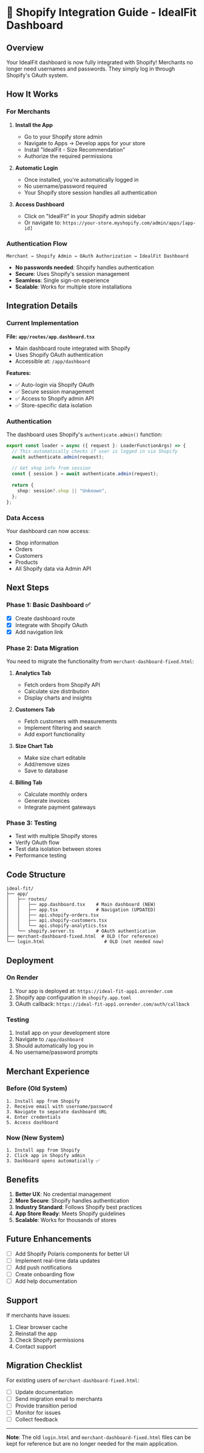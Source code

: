 # 🚀 Shopify Integration Guide - IdealFit Dashboard

## Overview

Your IdealFit dashboard is now fully integrated with Shopify! Merchants no longer need usernames and passwords. They simply log in through Shopify's OAuth system.

## How It Works

### For Merchants

1. **Install the App**
   - Go to your Shopify store admin
   - Navigate to Apps → Develop apps for your store
   - Install "IdealFit - Size Recommendation"
   - Authorize the required permissions

2. **Automatic Login**
   - Once installed, you're automatically logged in
   - No username/password required
   - Your Shopify store session handles all authentication

3. **Access Dashboard**
   - Click on "IdealFit" in your Shopify admin sidebar
   - Or navigate to: `https://your-store.myshopify.com/admin/apps/[app-id]`

### Authentication Flow

```
Merchant → Shopify Admin → OAuth Authorization → IdealFit Dashboard
```

- **No passwords needed**: Shopify handles authentication
- **Secure**: Uses Shopify's session management
- **Seamless**: Single sign-on experience
- **Scalable**: Works for multiple store installations

## Integration Details

### Current Implementation

**File: `app/routes/app.dashboard.tsx`**
- Main dashboard route integrated with Shopify
- Uses Shopify OAuth authentication
- Accessible at: `/app/dashboard`

**Features:**
- ✅ Auto-login via Shopify OAuth
- ✅ Secure session management
- ✅ Access to Shopify admin API
- ✅ Store-specific data isolation

### Authentication

The dashboard uses Shopify's `authenticate.admin()` function:

```typescript
export const loader = async ({ request }: LoaderFunctionArgs) => {
  // This automatically checks if user is logged in via Shopify
  await authenticate.admin(request);
  
  // Get shop info from session
  const { session } = await authenticate.admin(request);
  
  return { 
    shop: session?.shop || "Unknown",
  };
};
```

### Data Access

Your dashboard can now access:
- Shop information
- Orders
- Customers
- Products
- All Shopify data via Admin API

## Next Steps

### Phase 1: Basic Dashboard ✅
- [x] Create dashboard route
- [x] Integrate with Shopify OAuth
- [x] Add navigation link

### Phase 2: Data Migration
You need to migrate the functionality from `merchant-dashboard-fixed.html`:

1. **Analytics Tab**
   - Fetch orders from Shopify API
   - Calculate size distribution
   - Display charts and insights

2. **Customers Tab**
   - Fetch customers with measurements
   - Implement filtering and search
   - Add export functionality

3. **Size Chart Tab**
   - Make size chart editable
   - Add/remove sizes
   - Save to database

4. **Billing Tab**
   - Calculate monthly orders
   - Generate invoices
   - Integrate payment gateways

### Phase 3: Testing
- Test with multiple Shopify stores
- Verify OAuth flow
- Test data isolation between stores
- Performance testing

## Code Structure

```
ideal-fit/
├── app/
│   ├── routes/
│   │   ├── app.dashboard.tsx    # Main dashboard (NEW)
│   │   ├── app.tsx              # Navigation (UPDATED)
│   │   ├── api.shopify-orders.tsx
│   │   ├── api.shopify-customers.tsx
│   │   └── api.shopify-analytics.tsx
│   └── shopify.server.ts        # OAuth authentication
├── merchant-dashboard-fixed.html  # OLD (for reference)
└── login.html                      # OLD (not needed now)
```

## Deployment

### On Render
1. Your app is deployed at: `https://ideal-fit-app1.onrender.com`
2. Shopify app configuration in `shopify.app.toml`
3. OAuth callback: `https://ideal-fit-app1.onrender.com/auth/callback`

### Testing
1. Install app on your development store
2. Navigate to `/app/dashboard`
3. Should automatically log you in
4. No username/password prompts

## Merchant Experience

### Before (Old System)
```
1. Install app from Shopify
2. Receive email with username/password
3. Navigate to separate dashboard URL
4. Enter credentials
5. Access dashboard
```

### Now (New System)
```
1. Install app from Shopify
2. Click app in Shopify admin
3. Dashboard opens automatically ✅
```

## Benefits

1. **Better UX**: No credential management
2. **More Secure**: Shopify handles authentication
3. **Industry Standard**: Follows Shopify best practices
4. **App Store Ready**: Meets Shopify guidelines
5. **Scalable**: Works for thousands of stores

## Future Enhancements

- [ ] Add Shopify Polaris components for better UI
- [ ] Implement real-time data updates
- [ ] Add push notifications
- [ ] Create onboarding flow
- [ ] Add help documentation

## Support

If merchants have issues:
1. Clear browser cache
2. Reinstall the app
3. Check Shopify permissions
4. Contact support

## Migration Checklist

For existing users of `merchant-dashboard-fixed.html`:

- [ ] Update documentation
- [ ] Send migration email to merchants
- [ ] Provide transition period
- [ ] Monitor for issues
- [ ] Collect feedback

---

**Note**: The old `login.html` and `merchant-dashboard-fixed.html` files can be kept for reference but are no longer needed for the main application.
